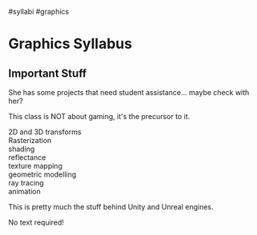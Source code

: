 #syllabi #graphics

# Graphics Syllabus

## Important Stuff

She has some projects that need student assistance… maybe check with her?

This class is NOT about gaming, it's the precursor to it.

2D and 3D transforms  
Rasterization  
shading  
reflectance  
texture mapping  
geometric modelling  
ray tracing  
animation

This is pretty much the stuff behind Unity and Unreal engines.

No text required!
